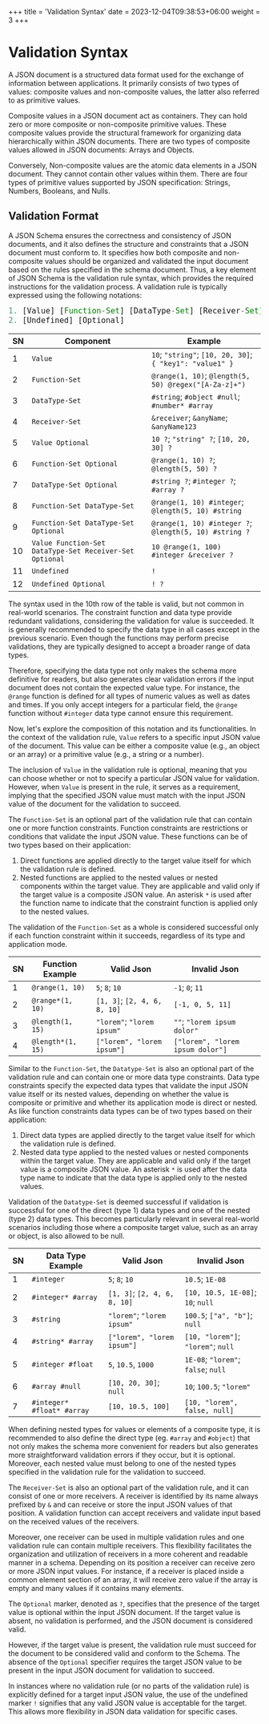 +++
title = 'Validation Syntax'
date = 2023-12-04T09:38:53+06:00
weight = 3
+++

<style>
pre code { font-size: 1.1em; }
</style>

# Validation Syntax
A JSON document is a structured data format used for the exchange of information between applications. It primarily consists of two types of values: composite values and non-composite values, the latter also referred to as primitive values.

Composite values in a JSON document act as containers. They can hold zero or more composite or non-composite primitive values. These composite values provide the structural framework for organizing data hierarchically within JSON documents. There are two types of composite values allowed in JSON documents: Arrays and Objects.

Conversely, Non-composite values are the atomic data elements in a JSON document. They cannot contain other values within them. There are four types of primitive values supported by JSON specification: Strings, Numbers, Booleans, and Nulls.

## Validation Format
A JSON Schema ensures the correctness and consistency of JSON documents, and it also defines the structure and constraints that a JSON document must conform to. It specifies how both composite and non-composite values should be organized and validated the input document based on the rules specified in the schema document. Thus, a key element of JSON Schema is the validation rule syntax, which provides the required instructions for the validation process. A validation rule is typically expressed using the following notations:
```js
1. [Value] [Function-Set] [DataType-Set] [Receiver-Set] [Optional]
2. [Undefined] [Optional]
```

| SN | Component                                               | Example                                                  |
|----|---------------------------------------------------------|----------------------------------------------------------|
| 1  | `Value`                                                 | `10`; `"string"`; `[10, 20, 30]`; `{ "key1": "value1" }` |
| 2  | `Function-Set`                                          | `@range(1, 10)`; `@length(5, 50) @regex("[A-Za-z]+")`    |
| 3  | `DataType-Set`                                          | `#string`; `#object #null`; `#number* #array`            |
| 4  | `Receiver-Set`                                          | `&receiver`; `&anyName`; `&anyName123`                   |
| 5  | `Value Optional`                                        | `10 ?`; `"string" ?`; `[10, 20, 30] ?`                   |
| 6  | `Function-Set Optional`                                 | `@range(1, 10) ?`; `@length(5, 50) ?`                    |
| 7  | `DataType-Set Optional`                                 | `#string ?`; `#integer ?`; `#array ?`                    |
| 8  | `Function-Set DataType-Set`                             | `@range(1, 10) #integer`; `@length(5, 10) #string`       |
| 9  | `Function-Set DataType-Set Optional`                    | `@range(1, 10) #integer ?`; `@length(5, 10) #string ?`   |
| 10 | `Value Function-Set DataType-Set Receiver-Set Optional` | `10 @range(1, 100) #integer &receiver ?`                 |
| 11 | `Undefined`                                             | `!`                                                      |
| 12 | `Undefined Optional`                                    | `! ?`                                                    |

The syntax used in the 10th row of the table is valid, but not common in real-world scenarios. The constraint function and data type provide redundant validations, considering the validation for value is succeeded. It is generally recommended to specify the data type in all cases except in the previous scenario. Even though the functions may perform precise validations, they are typically designed to accept a broader range of data types.

Therefore, specifying the data type not only makes the schema more definitive for readers, but also generates clear validation errors if the input document does not contain the expected value type. For instance, the `@range` function is defined for all types of numeric values as well as dates and times. If you only accept integers for a particular field, the `@range` function without `#integer` data type cannot ensure this requirement.

Now, let's explore the composition of this notation and its functionalities. In the context of the validation rule, `Value` refers to a specific input JSON value of the document. This value can be either a composite value (e.g., an object or an array) or a primitive value (e.g., a string or a number).

The inclusion of `Value` in the validation rule is optional, meaning that you can choose whether or not to specify a particular JSON value for validation. However, when `Value` is present in the rule, it serves as a requirement, implying that the specified JSON value must match with the input JSON value of the document for the validation to succeed.

The `Function-Set` is an optional part of the validation rule that can contain one or more function constraints. Function constraints are restrictions or conditions that validate the input JSON value. These functions can be of two types based on their application:

  1. Direct functions are applied directly to the target value itself for which the validation rule is defined.
  2. Nested functions are applied to the nested values or nested components within the target value. They are applicable and valid only if the target value is a composite JSON value. An asterisk `*` is used after the function name to indicate that the constraint function is applied only to the nested values.

The validation of the `Function-Set` as a whole is considered successful only if each function constraint within it succeeds, regardless of its type and application mode.

| SN | Function Example  | Valid Json                   | Invalid Json                     |
|----|-------------------|------------------------------|----------------------------------|
| 1  | `@range(1, 10)`   | `5`; `8`; `10`               | `-1`; `0`; `11`                  |
| 2  | `@range*(1, 10)`  | `[1, 3]`; `[2, 4, 6, 8, 10]` | `[-1, 0, 5, 11]`                 |
| 3  | `@length(1, 15)`  | `"lorem"`; `"lorem ipsum"`   | `""`; `"lorem ipsum dolor"`      |
| 4  | `@length*(1, 15)` | `["lorem", "lorem ipsum"]`   | `["lorem", "lorem ipsum dolor"]` |

Similar to the `Function-Set`, the `Datatype-Set` is also an optional part of the validation rule and can contain one or more data type constraints. Data type constraints specify the expected data types that validate the input JSON value itself or its nested values, depending on whether the value is composite or primitive and whether its application mode is direct or nested. As like function constraints data types can be of two types based on their application:

  1. Direct data types are applied directly to the target value itself for which the validation rule is defined.
  2. Nested data type applied to the nested values or nested components within the target value. They are applicable and valid only if the target value is a composite JSON value. An asterisk `*` is used after the data type name to indicate that the data type is applied only to the nested values.

Validation of the `Datatype-Set` is deemed successful if validation is successful for one of the direct (type 1) data types and one of the nested (type 2) data types. This becomes particularly relevant in several real-world scenarios including those where a composite target value, such as an array or object, is also allowed to be null.

| SN | Data Type Example          | Valid Json                   | Invalid Json                        |
|----|----------------------------|------------------------------|-------------------------------------|
| 1  | `#integer`                 | `5`; `8`; `10`               | `10.5`; `1E-08`                     |
| 2  | `#integer* #array`         | `[1, 3]`; `[2, 4, 6, 8, 10]` | `[10, 10.5, 1E-08]`; `10`; `null`   |
| 3  | `#string`                  | `"lorem"`; `"lorem ipsum"`   | `100.5`; `["a", "b"]`; `null`       |
| 4  | `#string* #array`          | `["lorem", "lorem ipsum"]`   | `[10, "lorem"]`; `"lorem"`; `null`  |
| 5  | `#integer #float`          | `5`, `10.5`, `1000`          | `1E-08`; `"lorem"`; `false`; `null` |
| 6  | `#array #null`             | `[10, 20, 30]`; `null`       | `10`; `100.5`; `"lorem"`            |
| 7  | `#integer* #float* #array` | `[10, 10.5, 100]`            | `[10, "lorem", false, null]`        |

When defining nested types for values or elements of a composite type, it is recommended to also define the direct type (eg. `#array` and `#object`) that not only makes the schema more convenient for readers but also generates more straightforward validation errors if they occur, but it is optional. Moreover, each nested value must belong to one of the nested types specified in the validation rule for the validation to succeed.

The `Receiver-Set` is also an optional part of the validation rule, and it can consist of one or more receivers. A receiver is identified by its name always prefixed by `&` and can receive or store the input JSON values of that position. A validation function can accept receivers and validate input based on the received values of the receivers. 

Moreover, one receiver can be used in multiple validation rules and one validation rule can contain multiple receivers. This flexibility facilitates the organization and utilization of receivers in a more coherent and readable manner in a schema. Depending on its position a receiver can receive zero or more JSON input values. For instance, if a receiver is placed inside a common element section of an array, it will receive zero value if the array is empty and many values if it contains many elements.

The `Optional` marker, denoted as `?`, specifies that the presence of the target value is optional within the input JSON document. If the target value is absent, no validation is performed, and the JSON document is considered valid.

However, if the target value is present, the validation rule must succeed for the document to be considered valid and conform to the Schema. The absence of the `Optional` specifier requires the target JSON value to be present in the input JSON document for validation to succeed.

In instances where no validation rule (or no parts of the validation rule) is explicitly defined for a target input JSON value, the use of the undefined marker `!` signifies that any valid JSON value is acceptable for the target. This allows more flexibility in JSON data validation for specific cases.
